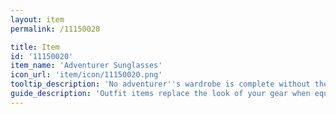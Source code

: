 ```yaml
---
layout: item
permalink: /11150020

title: Item
id: '11150020'
item_name: 'Adventurer Sunglasses'
icon_url: 'item/icon/11150020.png'
tooltip_description: 'No adventurer''s wardrobe is complete without these sunglasses.'
guide_description: 'Outfit items replace the look of your gear when equipped.'
---
```

